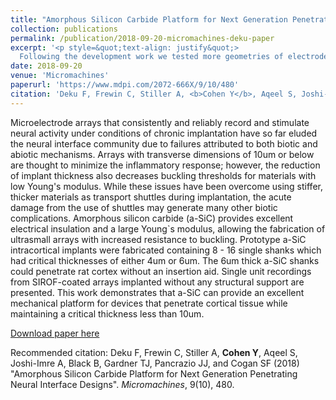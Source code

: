 ```yaml
---
title: "Amorphous Silicon Carbide Platform for Next Generation Penetrating Neural Interface Designs"
collection: publications
permalink: /publication/2018-09-20-micromachines-deku-paper
excerpt: '<p style=&quot;text-align: justify&quot;>
  Following the development work we tested more geometries of electrode arrays and included additional case studies in rodents.</p>'
date: 2018-09-20
venue: 'Micromachines'
paperurl: 'https://www.mdpi.com/2072-666X/9/10/480'
citation: 'Deku F, Frewin C, Stiller A, <b>Cohen Y</b>, Aqeel S, Joshi-Imre A, Black B, Gardner TJ, Pancrazio JJ, and Cogan SF (2018) &quot;Amorphous Silicon Carbide Platform for Next Generation Penetrating Neural Interface Designs&quot;. <i>Micromachines</i>, 9(10), 480.'
---
```

<p style=&quot;text-align: justify&quot;>
  Microelectrode arrays that consistently and reliably record and stimulate neural activity
under conditions of chronic implantation have so far eluded the neural interface community due
to failures attributed to both biotic and abiotic mechanisms. Arrays with transverse dimensions
of 10um or below are thought to minimize the inflammatory response; however, the reduction
of implant thickness also decreases buckling thresholds for materials with low Young&apos;s modulus.
While these issues have been overcome using stiffer, thicker materials as transport shuttles during
implantation, the acute damage from the use of shuttles may generate many other biotic complications.
Amorphous silicon carbide (a-SiC) provides excellent electrical insulation and a large Young`s
modulus, allowing the fabrication of ultrasmall arrays with increased resistance to buckling.
Prototype a-SiC intracortical implants were fabricated containing 8 - 16 single shanks which had
critical thicknesses of either 4um or 6um. The 6um thick a-SiC shanks could penetrate rat cortex
without an insertion aid. Single unit recordings from SIROF-coated arrays implanted without
any structural support are presented. This work demonstrates that a-SiC can provide an excellent
mechanical platform for devices that penetrate cortical tissue while maintaining a critical thickness
less than 10um.</p>

[Download paper here](https://www.mdpi.com/2072-666X/9/10/480)

Recommended citation: Deku F, Frewin C, Stiller A, <b>Cohen Y</b>, Aqeel S, Joshi-Imre A, Black B, Gardner TJ, Pancrazio JJ, and Cogan SF (2018) "Amorphous Silicon Carbide Platform for Next Generation Penetrating Neural Interface Designs". <i>Micromachines</i>, 9(10), 480.
